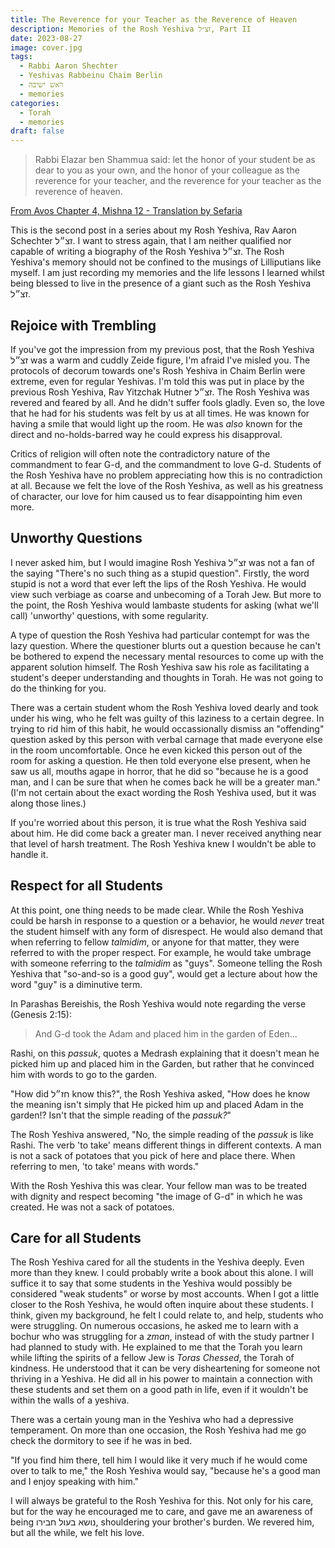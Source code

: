 ```yaml
---
title: The Reverence for your Teacher as the Reverence of Heaven
description: Memories of the Rosh Yeshiva זצ״ל, Part II
date: 2023-08-27
image: cover.jpg
tags:
  - Rabbi Aaron Shechter
  - Yeshivas Rabbeinu Chaim Berlin
  - ראש ישיבה
  - memories
categories:
  - Torah
  - memories
draft: false
---
```


> Rabbi Elazar ben Shammua said: let the honor of your student be as dear to you as your own, and the honor of your colleague as the reverence for your teacher, and the reverence for your teacher as the reverence of heaven.

[From Avos Chapter 4, Mishna 12 - Translation by Sefaria](https://www.sefaria.org.il/Pirkei_Avot.4.12?lang=bi&with=all&lang2=en)

This is the second post in a series about my Rosh Yeshiva, Rav Aaron Schechter זצ״ל. I want to stress again, that I am neither qualified nor capable of writing a biography of the Rosh Yeshiva זצ״ל. The Rosh Yeshiva's memory should not be confined to the musings of Lilliputians like myself. I am just recording my memories and the life lessons I learned whilst being blessed to live in the presence of a giant such as the Rosh Yeshiva זצ״ל.

## Rejoice with Trembling

If you've got the impression from my previous post, that the Rosh Yeshiva זצ״ל was a warm and cuddly Zeide figure, I'm afraid I've misled you. The protocols of decorum towards one's Rosh Yeshiva in Chaim Berlin were extreme, even for regular Yeshivas. I'm told this was put in place by the previous Rosh Yeshiva, Rav Yitzchak Hutner זצ״ל. The Rosh Yeshiva was revered and feared by all. And he didn't suffer fools gladly. Even so, the love that he had for his students was felt by us at all times. He was known for having a smile that would light up the room. He was _also_ known for the direct and no-holds-barred way he could express his disapproval.

Critics of religion will often note the contradictory nature of the commandment to fear G-d, and the commandment to love G-d. Students of the Rosh Yeshiva have no problem appreciating how this is no contradiction at all. Because we felt the love of the Rosh Yeshiva, as well as his greatness of character, our love for him caused us to fear disappointing him even more.

## Unworthy Questions

I never asked him, but I would imagine Rosh Yeshiva זצ״ל was not a fan of the saying "There's no such thing as a stupid question". Firstly, the word stupid is not a word that ever left the lips of the Rosh Yeshiva. He would view such verbiage as coarse and unbecoming of a Torah Jew. But more to the point, the Rosh Yeshiva would lambaste students for asking (what we'll call) 'unworthy' questions, with some regularity.

A type of question the Rosh Yeshiva had particular contempt for was the lazy question. Where the questioner blurts out a question because he can't be bothered to expend the necessary mental resources to come up with the apparent solution himself. The Rosh Yeshiva saw his role as facilitating a student's deeper understanding and thoughts in Torah. He was not going to do the thinking for you.

There was a certain student whom the Rosh Yeshiva loved dearly and took under his wing, who he felt was guilty of this laziness to a certain degree. In trying to rid him of this habit, he would occassionally dismiss an "offending" question asked by this person with verbal carnage that made everyone else in the room uncomfortable. Once he even kicked this person out of the room for asking a question. He then told everyone else present, when he saw us all, mouths agape in horror, that he did so "because he is a good man, and I can be sure that when he comes back he will be a greater man." (I'm not certain about the exact wording the Rosh Yeshiva used, but it was along those lines.)

If you're worried about this person, it is true what the Rosh Yeshiva said about him. He did come back a greater man. I never received anything near that level of harsh treatment. The Rosh Yeshiva knew I wouldn't be able to handle it.

## Respect for all Students

At this point, one thing needs to be made clear. While the Rosh Yeshiva could be harsh in response to a question or a behavior, he would _never_ treat the student himself with any form of disrespect. He would also demand that when referring to fellow _talmidim_, or anyone for that matter, they were referred to with the proper respect. For example, he would take umbrage with someone referring to the _talmidim_ as "guys". Someone telling the Rosh Yeshiva that "so-and-so is a good guy", would get a lecture about how the word "guy" is a diminutive term.

In Parashas Bereishis, the Rosh Yeshiva would note regarding the verse (Genesis 2:15):

> And G-d took the Adam and placed him in the garden of Eden...

Rashi, on this _passuk_, quotes a Medrash explaining that it doesn't mean he picked him up and placed him in the Garden, but rather that he convinced him with words to go to the garden.

"How did חז״ל know this?", the Rosh Yeshiva asked, "How does he know the meaning isn't simply that He picked him up and placed Adam in the garden!? Isn't that the simple reading of the _passuk?_"

The Rosh Yeshiva answered, "No, the simple reading of the _passuk_ is like Rashi. The verb 'to take' means different things in different contexts. A man is not a sack of potatoes that you pick of here and place there. When referring to men, 'to take' means with words."

With the Rosh Yeshiva this was clear. Your fellow man was to be treated with dignity and respect becoming "the image of G-d" in which he was created. He was not a sack of potatoes.

## Care for all Students

The Rosh Yeshiva cared for all the students in the Yeshiva deeply. Even more than they knew. I could probably write a book about this alone. I will suffice it to say that some students in the Yeshiva would possibly be considered "weak students" or worse by most accounts. When I got a little closer to the Rosh Yeshiva, he would often inquire about these students. I think, given my background, he felt I could relate to, and help, students who were struggling. On numerous occasions, he asked me to learn with a bochur who was struggling for a _zman_, instead of with the study partner I had planned to study with. He explained to me that the Torah you learn while lifting the spirits of a fellow Jew is _Toras Chessed_, the Torah of kindness. He understood that it can be very disheartening for someone not thriving in a Yeshiva. He did all in his power to maintain a connection with these students and set them on a good path in life, even if it wouldn't be within the walls of a yeshiva.

There was a certain young man in the Yeshiva who had a depressive temperament. On more than one occasion, the Rosh Yeshiva had me go check the dormitory to see if he was in bed.

"If you find him there, tell him I would like it very much if he would come over to talk to me," the Rosh Yeshiva would say, "because he's a good man and I enjoy speaking with him."

I will always be grateful to the Rosh Yeshiva for this. Not only for his care, but for the way he encouraged me to care, and gave me an awareness of being נושא בעול חבירו, shouldering your brother's burden. We revered him, but all the while, we felt his love.
